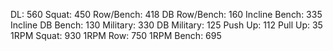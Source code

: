 DL: 560
 Squat: 450
 Row/Bench: 418
 DB Row/Bench: 160
 Incline Bench: 335
 Incline DB Bench: 130
 Military: 330
 DB Military: 125
 Push Up: 112
 Pull Up: 35
 1RPM Squat: 930
 1RPM Row: 750
 1RPM Bench: 695
